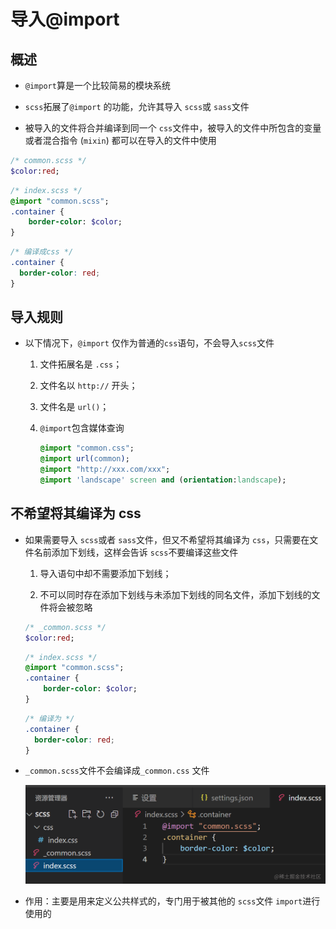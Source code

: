 # 导入@import

## 概述

  - `@import`算是一个比较简易的模块系统

  - `scss`拓展了`@import` 的功能，允许其导入 `scss`或 `sass`文件

  - 被导入的文件将合并编译到同一个 `css`文件中，被导入的文件中所包含的变量或者混合指令 (`mixin`) 都可以在导入的文件中使用

```sass&#x20;(scss)&#x20;
/* common.scss */
$color:red;
```

```sass&#x20;(scss)&#x20;
/* index.scss */
@import "common.scss";
.container {
    border-color: $color;
}

```

```css
/* 编译成css */
.container {
  border-color: red;
}

```

## 导入规则

  - 以下情况下，`@import` 仅作为普通的`css`语句，不会导入`scss`文件

    1.  文件拓展名是 `.css`；

    2.  文件名以 `http://` 开头；

    3.  文件名是 `url()`；

    4.  `@import`包含媒体查询

        ```sass&#x20;(sass)&#x20;
        @import "common.css";
        @import url(common);
        @import "http://xxx.com/xxx";
        @import 'landscape' screen and (orientation:landscape);
        ```

## 不希望将其编译为 css

  - 如果需要导入 `scss`或者 `sass`文件，但又不希望将其编译为 `css`，只需要在文件名前添加下划线，这样会告诉 `scss`不要编译这些文件

    1.  导入语句中却不需要添加下划线；

    2.  不可以同时存在添加下划线与未添加下划线的同名文件，添加下划线的文件将会被忽略

    ```sass&#x20;(scss)&#x20;
    /* _common.scss */
    $color:red;

    ```

    ```sass&#x20;(scss)&#x20;
    /* index.scss */
    @import "common.scss";
    .container {
        border-color: $color;
    }

    ```

    ```css
    /* 编译为 */
    .container {
      border-color: red;
    }

    ```

  - `_common.scss`文件不会编译成`_common.css` 文件

    ![](image/image_5wWNbmZQzi.png)

  - 作用：主要是用来定义公共样式的，专门用于被其他的 `scss`文件 `import`进行使用的

